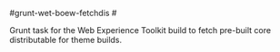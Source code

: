 #grunt-wet-boew-fetchdis #

Grunt task for the Web Experience Toolkit build to fetch pre-built core distributable for theme builds.
